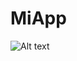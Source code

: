 # MiApp
![Alt text](https://cloud.githubusercontent.com/assets/14920626/12712906/0779db86-c8cc-11e5-9837-bc30f963402d.png)
